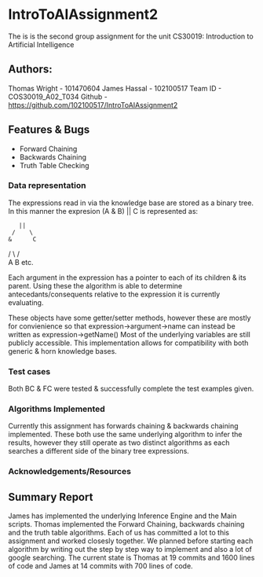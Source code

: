 # IntroToAIAssignment2
The is is the second group assignment for the unit CS30019: Introduction to Artificial Intelligence

## Authors:
Thomas Wright - 101470604
James Hassal - 102100517
Team ID - COS30019_A02_T034
Github - https://github.com/102100517/IntroToAIAssignment2


## Features & Bugs
- Forward Chaining
- Backwards Chaining
- Truth Table Checking

### Data representation
The expressions read in via the knowledge base are stored as a binary tree.
In this manner the expresion (A & B) || C is represented as:
	
       ||
     /    \
    &      C
  /   \	  / \
 A     B  etc.

Each argument in the expression has a pointer to each of its children & its parent.
Using these the algorithm is able to determine antecedants/consequents relative to the
expression it is currently evaluating. 

These objects have some getter/setter methods, however these are mostly for convienience so that 
expression->argument->name can instead be written as expression->getName()
Most of the underlying variables are still publicly accessible.
This implementation allows for compatibility with both generic & horn knowledge bases.

### Test cases
Both BC & FC were tested & successfully complete the test examples given.

### Algorithms Implemented

Currently this assignment has forwards chaining & backwards chaining implemented. 
These both use the same underlying algorithm to infer the results, however they still operate as two 
distinct algorithms as each searches a different side of the binary tree expressions.

### Acknowledgements/Resources


## Summary Report
James has implemented the underlying Inference Engine and the Main scripts. Thomas implemented the Forward Chaining,
backwards chaining and the truth table algorithms. Each of us has committed a lot to this assignment and worked closesly
together. We planned before starting each algorithm by writing out the step by step way to implement and also a lot
of google searching. The current state is Thomas at 19 commits and 1600 lines of code and James at 14 commits with 700
lines of code. 